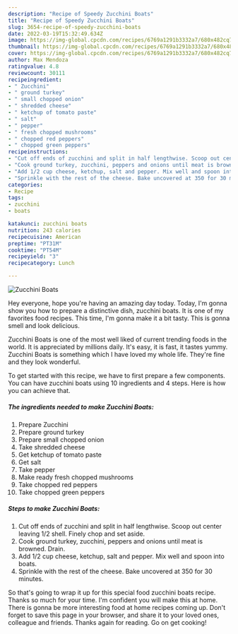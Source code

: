 ```yaml
---
description: "Recipe of Speedy Zucchini Boats"
title: "Recipe of Speedy Zucchini Boats"
slug: 3654-recipe-of-speedy-zucchini-boats
date: 2022-03-19T15:32:49.634Z
image: https://img-global.cpcdn.com/recipes/6769a1291b3332a7/680x482cq70/zucchini-boats-recipe-main-photo.jpg
thumbnail: https://img-global.cpcdn.com/recipes/6769a1291b3332a7/680x482cq70/zucchini-boats-recipe-main-photo.jpg
cover: https://img-global.cpcdn.com/recipes/6769a1291b3332a7/680x482cq70/zucchini-boats-recipe-main-photo.jpg
author: Max Mendoza
ratingvalue: 4.8
reviewcount: 30111
recipeingredient:
- " Zucchini"
- " ground turkey"
- " small chopped onion"
- " shredded cheese"
- " ketchup of tomato paste"
- " salt"
- " pepper"
- " fresh chopped mushrooms"
- " chopped red peppers"
- " chopped green peppers"
recipeinstructions:
- "Cut off ends of zucchini and split in half lengthwise. Scoop out center leaving 1/2 shell. Finely chop and set aside."
- "Cook ground turkey, zucchini, peppers and onions until meat is browned. Drain."
- "Add 1/2 cup cheese, ketchup, salt and pepper. Mix well and spoon into boats."
- "Sprinkle with the rest of the cheese. Bake uncovered at 350 for 30 minutes."
categories:
- Recipe
tags:
- zucchini
- boats

katakunci: zucchini boats 
nutrition: 243 calories
recipecuisine: American
preptime: "PT31M"
cooktime: "PT54M"
recipeyield: "3"
recipecategory: Lunch

---
```



![Zucchini Boats](https://img-global.cpcdn.com/recipes/6769a1291b3332a7/680x482cq70/zucchini-boats-recipe-main-photo.jpg)

Hey everyone, hope you're having an amazing day today. Today, I'm gonna show you how to prepare a distinctive dish, zucchini boats. It is one of my favorites food recipes. This time, I'm gonna make it a bit tasty. This is gonna smell and look delicious.

Zucchini Boats is one of the most well liked of current trending foods in the world. It is appreciated by millions daily. It's easy, it is fast, it tastes yummy. Zucchini Boats is something which I have loved my whole life. They're fine and they look wonderful.




To get started with this recipe, we have to first prepare a few components. You can have zucchini boats using 10 ingredients and 4 steps. Here is how you can achieve that.

<!--inarticleads1-->

##### The ingredients needed to make Zucchini Boats:

1. Prepare  Zucchini
1. Prepare  ground turkey
1. Prepare  small chopped onion
1. Take  shredded cheese
1. Get  ketchup of tomato paste
1. Get  salt
1. Take  pepper
1. Make ready  fresh chopped mushrooms
1. Take  chopped red peppers
1. Take  chopped green peppers




<!--inarticleads2-->

##### Steps to make Zucchini Boats:

1. Cut off ends of zucchini and split in half lengthwise. Scoop out center leaving 1/2 shell. Finely chop and set aside.
1. Cook ground turkey, zucchini, peppers and onions until meat is browned. Drain.
1. Add 1/2 cup cheese, ketchup, salt and pepper. Mix well and spoon into boats.
1. Sprinkle with the rest of the cheese. Bake uncovered at 350 for 30 minutes.




So that's going to wrap it up for this special food zucchini boats recipe. Thanks so much for your time. I'm confident you will make this at home. There is gonna be more interesting food at home recipes coming up. Don't forget to save this page in your browser, and share it to your loved ones, colleague and friends. Thanks again for reading. Go on get cooking!
